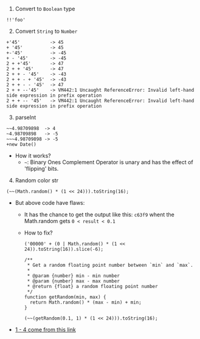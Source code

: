 1. Convert to `Boolean` type

  ```
  !!'foo'
  ```

2. Convert `String` to `Number`

  ```
  +'45'           -> 45
  + '45'          -> 45
  +-'45'          -> -45
  + - '45'        -> -45
  2 + +'45'       -> 47
  2 + + '45'      -> 47
  2 + + - '45'    -> -43
  2 + + - + '45'  -> -43
  2 + + - - '45'  -> 47
  2 + + --'45'    -> VM442:1 Uncaught ReferenceError: Invalid left-hand side expression in prefix operation
  2 + + -- '45'   -> VM442:1 Uncaught ReferenceError: Invalid left-hand side expression in prefix operation
  ```

3. parseInt

  ```
  ~~4.98709898  -> 4
  ~4.98709898   -> -5
  ~~~4.98709898 -> -5
  +new Date()
  ```

  - How it works?
    - `~`: Binary Ones Complement Operator is unary and has the effect of 'flipping' bits.

4. Random color str

  ```
  (~~(Math.random() * (1 << 24))).toString(16);
  ```

  - But above code have flaws:
    - It has the chance to get the output like this: `c63f9` whent the Math.random gets `0 < result < 0.1`
    - How to fix?

      ```
      ('00000' + (0 | Math.random() * (1 << 24)).toString(16)).slice(-6);
      ```

      ```
      /**
       * Get a random floating point number between `min` and `max`.
       * 
       * @param {number} min - min number
       * @param {number} max - max number
       * @return {float} a random floating point number
       */
      function getRandom(min, max) {
        return Math.random() * (max - min) + min;
      }

      (~~(getRandom(0.1, 1) * (1 << 24))).toString(16);
      ```

- [1 - 4 come from this link](https://annatarhe.github.io/2016/04/19/hack-js-code.html)


